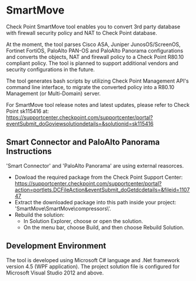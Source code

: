 # SmartMove
Check Point SmartMove tool enables you to convert 3rd party database with firewall security policy and NAT to Check Point database.

At the moment, the tool parses Cisco ASA, Juniper JunosOS/ScreenOS, Fortinet FortiOS, PaloAlto PAN-OS and PaloAlto Panorama configurations and converts the objects, NAT and firewall policy to a Check Point R80.10 compliant policy. The tool is planned to support additional vendors and security configurations in the future.

The tool generates bash scripts by utilizing Check Point Management API's command line interface, to migrate the converted policy into a R80.10 Management (or Multi-Domain) server.

For SmartMove tool release notes and latest updates, please refer to Check Point sk115416 at:
https://supportcenter.checkpoint.com/supportcenter/portal?eventSubmit_doGoviewsolutiondetails=&solutionid=sk115416


## Smart Connector and PaloAlto Panorama Instructions
'Smart Connector' and 'PaloAlto Panorama' are using external reasorces.

* Dowload the required package from the Check Point Support Center: 
https://supportcenter.checkpoint.com/supportcenter/portal?action=portlets.DCFileAction&eventSubmit_doGetdcdetails=&fileid=110747
* Extract the downloaded package into this path inside your project: 'SmartMove\SmartMove\compressors\\'.
* Rebuild the solution:
  * In Solution Explorer, choose or open the solution. 
  * On the menu bar, choose Build, and then choose Rebuild Solution.

## Development Environment
The tool is developed using Microsoft C# language and .Net framework version 4.5 (WPF application). The project solution file is configured for Microsoft Visual Studio 2012 and above.

